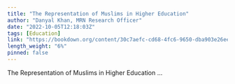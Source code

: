 ```yaml
---
title: "The Representation of Muslims in Higher Education"
author: "Danyal Khan, MRN Research Officer"
date: "2022-10-05T12:18:03Z"
tags: [Education]
link: "https://bookdown.org/content/30c7aefc-cd68-4fc6-9650-dba903e26eec/"
length_weight: "6%"
pinned: false
---
```


The Representation of Muslims in Higher Education ...
